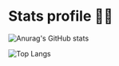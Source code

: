 <h1>Stats profile 👨‍💻</h1>

![Anurag's GitHub stats](https://github-readme-stats.vercel.app/api?username=Yohan-Launay&show_icons=true&theme=dracula)

![Top Langs](https://github-readme-stats.vercel.app/api/top-langs/?username=anuraghazra&hide_progress=true&show_icons=true&theme=dracula)

